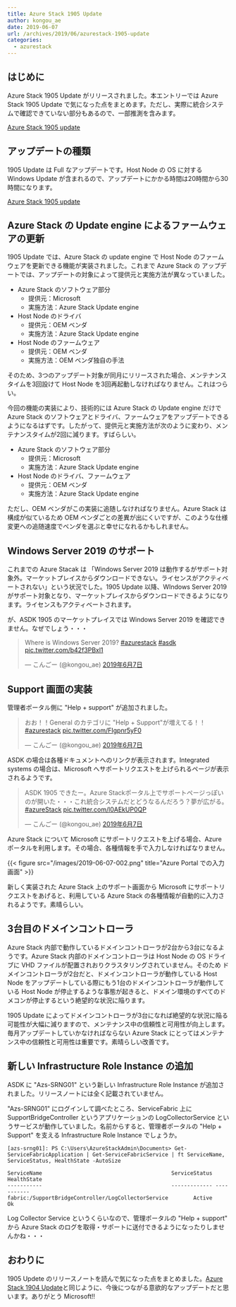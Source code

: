 ```yaml
---
title: Azure Stack 1905 Update
author: kongou_ae
date: 2019-06-07
url: /archives/2019/06/azurestack-1905-update
categories:
  - azurestack
---
```


## はじめに

Azure Stack 1905 Update がリリースされました。本エントリーでは Azure Stack 1905 Update で気になった点をまとめます。ただし、実際に統合システムで確認できていない部分もあるので、一部推測を含みます。

[Azure Stack 1905 update](https://docs.microsoft.com/en-us/azure-stack/operator/azure-stack-release-notes-1905)

## アップデートの種類

1905 Update は Full なアップデートです。Host Node の OS に対する Windows Update が含まれるので、アップデートにかかる時間は20時間から30時間になります。

[Azure Stack 1905 update](https://docs.microsoft.com/en-us/azure-stack/operator/azure-stack-release-notes-security-updates-1905#1905-update)

## Azure Stack の Update engine によるファームウェアの更新

1905 Update では、Azure Stack の update engine で Host Node のファームウェアを更新できる機能が実装されました。これまで Azure Stack の アップデートでは、アップデートの対象によって提供元と実施方法が異なっていました。

- Azure Stack のソフトウェア部分
  - 提供元：Microsoft
  - 実施方法：Azure Stack Update engine
- Host Node のドライバ
  - 提供元：OEM ベンダ
  - 実施方法：Azure Stack Update engine
- Host Node のファームウェア
  - 提供元：OEM ベンダ
  - 実施方法：OEM ベンダ独自の手法

そのため、3つのアップデート対象が同月にリリースされた場合、メンテナンスタイムを3回設けて Host Node を3回再起動しなければなりません。これはつらい。

今回の機能の実装により、技術的には Azure Stack の Update engine だけで Azure Stack のソフトウェアとドライバ、ファームウェアをアップデートできるようになるはずです。したがって、提供元と実施方法が次のように変わり、メンテナンスタイムが2回に減ります。すばらしい。

- Azure Stack のソフトウェア部分
  - 提供元：Microsoft
  - 実施方法：Azure Stack Update engine
- Host Node のドライバ、ファームウェア
  - 提供元：OEM ベンダ
  - 実施方法：Azure Stack Update engine

ただし、OEM ベンダがこの実装に追随しなければなりません。Azure Stack は構成が似ているため OEM ベンダごとの差異が出にくいですが、このような仕様変更への追随速度でベンダを選ぶと幸せになれるかもしれません。

## Windows Server 2019 のサポート

これまでの Azure Stacak は 「Windows Server 2019 は動作するがサポート対象外。マーケットプレイスからダウンロードできない。ライセンスがアクティベートされない」という状況でした。1905 Update 以降、WIndows Server 2019 がサポート対象となり、マーケットプレイスからダウンロードできるようになります。ライセンスもアクティベートされます。

が、ASDK 1905 のマーケットプレイスでは Windows Server 2019 を確認できません。なぜでしょう・・・

<blockquote class="twitter-tweet" data-lang="ja"><p lang="en" dir="ltr">Where is Windows Server 2019?  <a href="https://twitter.com/hashtag/azurestack?src=hash&amp;ref_src=twsrc%5Etfw">#azurestack</a> <a href="https://twitter.com/hashtag/asdk?src=hash&amp;ref_src=twsrc%5Etfw">#asdk</a> <a href="https://t.co/b42f3PBxl1">pic.twitter.com/b42f3PBxl1</a></p>&mdash; こんごー (@kongou_ae) <a href="https://twitter.com/kongou_ae/status/1136913416457601024?ref_src=twsrc%5Etfw">2019年6月7日</a></blockquote>
<script async src="https://platform.twitter.com/widgets.js" charset="utf-8"></script>

## Support 画面の実装

管理者ポータル側に "Help + support" が追加されました。

<blockquote class="twitter-tweet" data-lang="ja"><p lang="ja" dir="ltr">おお！！General のカテゴリに &quot;Help + Support&quot;が増えてる！！ <a href="https://twitter.com/hashtag/azurestack?src=hash&amp;ref_src=twsrc%5Etfw">#azurestack</a> <a href="https://t.co/FIgpnr5yF0">pic.twitter.com/FIgpnr5yF0</a></p>&mdash; こんごー (@kongou_ae) <a href="https://twitter.com/kongou_ae/status/1136904547954089984?ref_src=twsrc%5Etfw">2019年6月7日</a></blockquote>
<script async src="https://platform.twitter.com/widgets.js" charset="utf-8"></script>

ASDK の場合は各種ドキュメントへのリンクが表示されます。Integrated systems の場合は、Microsoft へサポートリクエストを上げられるページが表示されるようです。

<blockquote class="twitter-tweet" data-lang="ja"><p lang="ja" dir="ltr">ASDK 1905 できたー。Azure Stackポータル上でサポートページっぽいのが開いた・・・これ統合システムだとどうなるんだろう？夢が広がる。<a href="https://twitter.com/hashtag/azureStack?src=hash&amp;ref_src=twsrc%5Etfw">#azureStack</a> <a href="https://t.co/l0AEkUP0QP">pic.twitter.com/l0AEkUP0QP</a></p>&mdash; こんごー (@kongou_ae) <a href="https://twitter.com/kongou_ae/status/1136903924550590464?ref_src=twsrc%5Etfw">2019年6月7日</a></blockquote>
<script async src="https://platform.twitter.com/widgets.js" charset="utf-8"></script>

Azure Stack について Microsoft にサポートリクエストを上げる場合、Azure ポータルを利用します。その場合、各種情報を手で入力しなければなりません。

{{< figure src="/images/2019-06-07-002.png" title="Azure Portal での入力画面" >}}

新しく実装された Azure Stack 上のサポート画面から Microsoft にサポートリクエストをあげると、利用している Azure Stack の各種情報が自動的に入力されるようです。素晴らしい。

## 3台目のドメインコントローラ

Azure Stack 内部で動作しているドメインコントローラが2台から3台になるようです。Azure Stack 内部のドメインコントローラは Host Node の OS ドライブに VHD ファイルが配置されおりクラスタリングされていません。そのため ドメインコントローラが2台だと、ドメインコントローラが動作している Host Node をアップデートしている際にもう1台のドメインコントローラが動作している Host Node が停止するような事態が起きると、ドメイン環境のすべてのドメコンが停止するという絶望的な状況に陥ります。

1905 Update によってドメインコントローラが3台になれば絶望的な状況に陥る可能性が大幅に減りますので、メンテナンス中の信頼性と可用性が向上します。毎月アップデートしていかなければならない Azure Stack にとってはメンテナンス中の信頼性と可用性は重要です。素晴らしい改善です。

## 新しい Infrastructure Role Instance の追加

ASDK に "Azs-SRNG01" という新しい Infrastructure Role Instance が追加されました。リリースノートには全く記載されていません。

"Azs-SRNG01" にログインして調べたところ、ServiceFabric 上に SupportBridgeController というアプリケーションの LogCollectorService というサービスが動作していました。名前からすると、管理者ポータルの "Help + Support" を支える Infrastructure Role Instance でしょうか。

```
[azs-srng01]: PS C:\Users\AzureStackAdmin\Documents> Get-ServiceFabricApplication | Get-ServiceFabricService | ft ServiceName, ServiceStatus, HealthState -AutoSize 

ServiceName                                         ServiceStatus HealthState
-----------                                         ------------- -----------
fabric:/SupportBridgeController/LogCollectorService        Active          Ok
```

Log Collector Service というくらいなので、管理ポータルの "Help + support" から Azure Stack のログを取得・サポートに送付できるようになったりしませんかね・・・

## おわりに

1905 Updete のリリースノートを読んで気になった点をまとめました。[Azure Stack 1904 Update](https://aimless.jp/blog/archives/2019/05/azure-stack-1904-update/)と同じように、今後につながる意欲的なアップデートだと思います。ありがとう Microsoft!!

